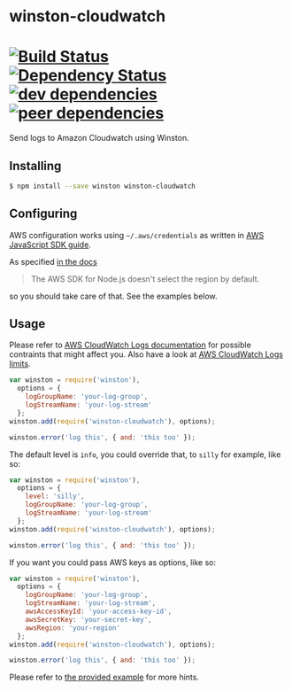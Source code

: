 # winston-cloudwatch <br />
[![Build Status](https://travis-ci.org/lazywithclass/winston-cloudwatch.svg?branch=master)](https://travis-ci.org/lazywithclass/winston-cloudwatch)<br />[![Dependency Status](https://david-dm.org/lazywithclass/winston-cloudwatch.svg)](https://david-dm.org/lazywithclass/winston-cloudwatch) [![dev dependencies](https://david-dm.org/lazywithclass/winston-cloudwatch/dev-status.svg)](https://david-dm.org/lazywithclass/winston-cloudwatch#info=devDependencies) [![peer dependencies](https://david-dm.org/lazywithclass/winston-cloudwatch/peer-status.svg)](https://david-dm.org/lazywithclass/winston-cloudwatch#info=peerDependencies)
==================

Send logs to Amazon Cloudwatch using Winston.

## Installing

```sh
$ npm install --save winston winston-cloudwatch
```

## Configuring

AWS configuration works using `~/.aws/credentials` as written in [AWS JavaScript SDK guide](http://docs.aws.amazon.com/AWSJavaScriptSDK/guide/node-configuring.html#Setting_AWS_Credentials).

As specified [in the docs](http://docs.aws.amazon.com/AWSJavaScriptSDK/guide/node-configuring.html#Setting_the_Region)

 > The AWS SDK for Node.js doesn't select the region by default.
 
so you should take care of that. See the examples below.

## Usage

Please refer to [AWS CloudWatch Logs documentation](http://docs.aws.amazon.com/AmazonCloudWatchLogs/latest/APIReference/API_PutLogEvents.html) for possible contraints that might affect you.
Also have a look at [AWS CloudWatch Logs limits](http://docs.aws.amazon.com/AmazonCloudWatch/latest/DeveloperGuide/cloudwatch_limits.html).

```js
var winston = require('winston'),
  options = {
    logGroupName: 'your-log-group',
    logStreamName: 'your-log-stream'
  };
winston.add(require('winston-cloudwatch'), options);

winston.error('log this', { and: 'this too' });
```

The default level is `info`, you could override that, to `silly` for example, like so:

```js
var winston = require('winston'),
  options = {
    level: 'silly',
    logGroupName: 'your-log-group',
    logStreamName: 'your-log-stream'
  };
winston.add(require('winston-cloudwatch'), options);

winston.error('log this', { and: 'this too' });
```

If you want you could pass AWS keys as options, like so:

```js
var winston = require('winston'),
  options = {
    logGroupName: 'your-log-group',
    logStreamName: 'your-log-stream',
    awsAccessKeyId: 'your-access-key-id',
    awsSecretKey: 'your-secret-key',
    awsRegion: 'your-region'
  };
winston.add(require('winston-cloudwatch'), options);

winston.error('log this', { and: 'this too' });
```

Please refer to [the provided example](https://github.com/lazywithclass/winston-cloudwatch/blob/master/test/example.js) for more hints.
